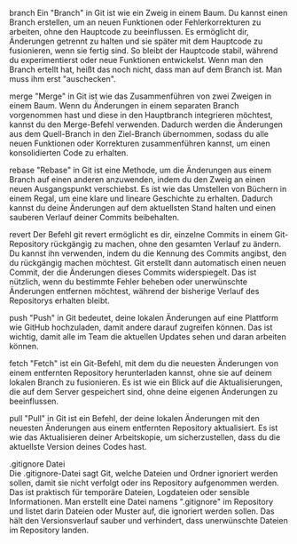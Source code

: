 branch
Ein "Branch" in Git ist wie ein Zweig in einem Baum. Du kannst einen Branch erstellen, um an neuen Funktionen oder Fehlerkorrekturen zu arbeiten, 
ohne den Hauptcode zu beeinflussen. Es ermöglicht dir, Änderungen getrennt zu halten und sie später mit dem Hauptcode zu fusionieren, wenn sie fertig sind. 
So bleibt der Hauptcode stabil, während du experimentierst oder neue Funktionen entwickelst.
Wenn man den Branch ertellt hat, heißt das noch nicht, dass man auf dem Branch ist. Man muss ihm erst "auschecken".

merge
"Merge" in Git ist wie das Zusammenführen von zwei Zweigen in einem Baum. Wenn du Änderungen in einem separaten Branch vorgenommen hast und diese in den Hauptbranch 
integrieren möchtest, kannst du den Merge-Befehl verwenden. Dadurch werden die Änderungen aus dem Quell-Branch in den Ziel-Branch übernommen, sodass du alle neuen 
Funktionen oder Korrekturen zusammenführen kannst, um einen konsolidierten Code zu erhalten.

rebase
"Rebase" in Git ist eine Methode, um die Änderungen aus einem Branch auf einen anderen anzuwenden, indem du den Zweig an einen neuen Ausgangspunkt verschiebst. 
Es ist wie das Umstellen von Büchern in einem Regal, um eine klare und lineare Geschichte zu erhalten. Dadurch kannst du deine Änderungen auf dem aktuellsten 
Stand halten und einen sauberen Verlauf deiner Commits beibehalten.

revert
Der Befehl git revert ermöglicht es dir, einzelne Commits in einem Git-Repository rückgängig zu machen, ohne den gesamten Verlauf zu ändern. Du kannst ihn verwenden, 
indem du die Kennung des Commits angibst, den du rückgängig machen möchtest. Git erstellt dann automatisch einen neuen Commit, der die Änderungen dieses 
Commits widerspiegelt. Das ist nützlich, wenn du bestimmte Fehler beheben oder unerwünschte Änderungen entfernen möchtest, während der bisherige Verlauf 
des Repositorys erhalten bleibt.

push
"Push" in Git bedeutet, deine lokalen Änderungen auf eine Plattform wie GitHub hochzuladen, damit andere darauf zugreifen können. Das ist wichtig, 
damit alle im Team die aktuellen Updates sehen und daran arbeiten können.

fetch
 "Fetch" ist ein Git-Befehl, mit dem du die neuesten Änderungen von einem entfernten Repository herunterladen kannst, ohne sie auf deinem lokalen Branch zu fusionieren. 
Es ist wie ein Blick auf die Aktualisierungen, die auf dem Server gespeichert sind, ohne deine eigenen Änderungen zu beeinflussen.

pull
"Pull" in Git ist ein Befehl, der deine lokalen Änderungen mit den neuesten Änderungen aus einem entfernten Repository aktualisiert. 
Es ist wie das Aktualisieren deiner Arbeitskopie, um sicherzustellen, dass du die aktuellste Version deines Codes hast.

.gitignore Datei	
Die .gitignore-Datei sagt Git, welche Dateien und Ordner ignoriert werden sollen, damit sie nicht verfolgt oder ins Repository aufgenommen werden. 
Das ist praktisch für temporäre Dateien, Logdateien oder sensible Informationen. Man erstellt eine Datei namens ".gitignore" im Repository und listet 
darin Dateien oder Muster auf, die ignoriert werden sollen. Das hält den Versionsverlauf sauber und verhindert, dass unerwünschte Dateien im Repository landen.